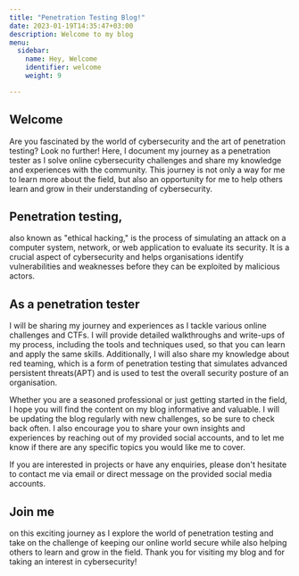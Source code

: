 ```yaml
---
title: "Penetration Testing Blog!"
date: 2023-01-19T14:35:47+03:00
description: Welcome to my blog
menu:
  sidebar:
    name: Hey, Welcome
    identifier: welcome
    weight: 9

---
```

## Welcome
 Are you fascinated by the world of cybersecurity and the art of penetration testing? Look no further! Here, I document my journey as a penetration tester as I solve online cybersecurity challenges and share my knowledge and experiences with the community. This journey is not only a way for me to learn more about the field, but also an opportunity for me to help others learn and grow in their understanding of cybersecurity.

## Penetration testing,
also known as "ethical hacking," is the process of simulating an attack on a computer system, network, or web application to evaluate its security. It is a crucial aspect of cybersecurity and helps organisations identify vulnerabilities and weaknesses before they can be exploited by malicious actors.

## As a penetration tester
I will be sharing my journey and experiences as I tackle various online challenges and CTFs. I will provide detailed walkthroughs and write-ups of my process, including the tools and techniques used, so that you can learn and apply the same skills. Additionally, I will also share my knowledge about red teaming, which is a form of penetration testing that simulates advanced persistent threats(APT) and is used to test the overall security posture of an organisation.

Whether you are a seasoned professional or just getting started in the field, I hope you will find the content on my blog informative and valuable. I will be updating the blog regularly with new challenges, so be sure to check back often. I also encourage you to share your own insights and experiences by reaching out of my provided social accounts, and to let me know if there are any specific topics you would like me to cover.

If you are interested in projects or have any enquiries, please don't hesitate to contact me via email or direct message on the provided social media accounts.

## Join me
on this exciting journey as I explore the world of penetration testing and take on the challenge of keeping our online world secure while also helping others to learn and grow in the field. Thank you for visiting my blog and for taking an interest in cybersecurity!